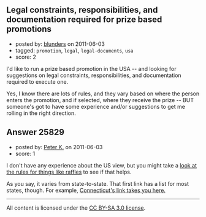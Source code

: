 ## Legal constraints, responsibilities, and documentation required for prize based promotions

- posted by: [blunders](https://stackexchange.com/users/-1/4764-blunders) on 2011-06-03
- tagged: `promotion`, `legal`, `legal-documents`, `usa`
- score: 2

I'd like to run a prize based promotion in the USA -- and looking for suggestions on legal constraints, responsibilities, and documentation required to execute one.

Yes, I know there are lots of rules, and they vary based on where the person enters the promotion, and if selected, where they receive the prize -- BUT someone's got to have some experience and/or suggestions to get me rolling in the right direction.




## Answer 25829

- posted by: [Peter K.](https://stackexchange.com/users/-1/1339-peter-k) on 2011-06-03
- score: 1

<p>I don't have any experience about the US view, but you might take a <a href="http://rafflefaq.com/united-states-raffle-laws" rel="nofollow">look at the rules for things like raffles</a> to see if that helps.</p>

<p>As you say, it varies from state-to-state.  That first link has a list for most states, though. For example, <a href="http://www.ct-clic.com/TradeLicenses/appView.asp?AppView=Bazaar%20Or%20Raffle%20Permit-Initial___Permit%20to%20allow%20qualifying%20organizations%20to%20conduct%20a%20bazaar%20or%20raffle___225___39&amp;appID=225" rel="nofollow">Connecticut's link takes you here.</a></p>




---

All content is licensed under the [CC BY-SA 3.0 license](https://creativecommons.org/licenses/by-sa/3.0/).
